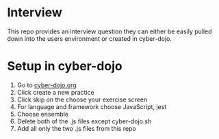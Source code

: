 # Interview
This repo provides an interview question they can either be easily pulled down into the 
users environment or created in cyber-dojo.

# Setup in cyber-dojo
1. Go to [cyber-dojo.org](https://cyber-dojo.org/)
1. Click create a new practice
1. Click skip on the choose your exercise screen
1. For language and framework choose JavaScript, jest
1. Choose ensemble
1. Delete both of the .js files except cyber-dojo&#46;sh
1. Add all only the two .js files from this repo

